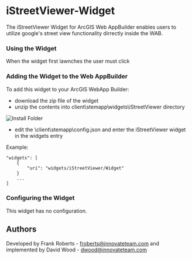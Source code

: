 # iStreetViewer-Widget
The iStreetViewer Widget for ArcGIS Web AppBuilder enables users to utilize google's street view functionality dirrectly inside the WAB.

### Using the Widget
When the widget first lawnches the user must click 

### Adding the Widget to the Web AppBuilder
To add this widget to your ArcGIS WebApp Builder: 

* download the zip file of the widget
* unzip the contents into client\stemapp\widgets\iStreetViewer directory

![Install Folder](./help/InstallFolder.png)

* edit the \client\stemapp\config.json and enter the iStreetViewer widget in the widgets entry

Example:

	"widgets": [  
        {
            "uri": "widgets/iStreetViewer/Widget"
        }
    	...
    ]

### Configuring the Widget
This widget has no configuration.

## Authors
Developed by Frank Roberts - froberts@innovateteam.com and implemented by David Wood - dwood@innovateteam.com